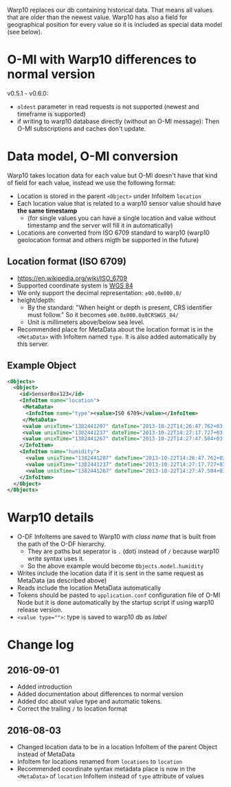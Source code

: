 
Warp10 replaces our db containing historical data. That means all values that are older than the newest value. Warp10 has also a field for geographical position for every value so it is included as special data model (see below).

O-MI with Warp10 differences to normal version
==============================================

v0.5.1 - v0.6.0:

* `oldest` parameter in read requests is not supported (newest and timeframe is supported)
* if writing to warp10 database directly (without an O-MI message): Then O-MI subscriptions and caches don't update.


Data model, O-MI conversion
===========================

Warp10 takes location data for each value but O-MI doesn't have that kind of field for each value, instead we use the following format:

* Location is stored in the parent `<Object>` under InfoItem `location`
* Each location value that is related to a warp10 sensor value should have __the same timestamp__
  * (for single values you can have a single location and value without timestamp and the server will fill it in automatically)
* Locations are converted from ISO 6709 standard to warp10 (warp10 geolocation format and others migth be supported in the future)

Location format (ISO 6709)
--------------------------

* https://en.wikipedia.org/wiki/ISO_6709
* Supported coordinate system is [WGS 84](https://en.wikipedia.org/wiki/World_Geodetic_System#WGS84)
* We only support the decimal representation: `±00.0±000.0/`
* height/depth:
  - By the standard: "When height or depth is present, CRS identifier must follow." So it becomes `±00.0±000.0±0CRSWGS_84/`
  - Unit is millimeters above/below sea level.
* Recommended place for MetaData about the location format is in the `<MetaData>` with InfoItem named `type`. It is also added automatically by this server.

Example Object
---------------

```xml
<Objects>
  <Object>
    <id>SensorBox123</id>
    <InfoItem name="location">
     <MetaData>
      <InfoItem name="type"><value>ISO 6709</value></InfoItem>
     </MetaData>
     <value unixTime="1382441207" dateTime="2013-10-22T14:26:47.762+03:00">+51.50198796764016+000.005952995270490646+12345CRSWGS_84/</value>
     <value unixTime="1382441237" dateTime="2013-10-22T14:27:17.727+03:00">+51.50198796764016+000.005952995270490646+42313CRSWGS_84/</value>
     <value unixTime="1382441267" dateTime="2013-10-22T14:27:47.504+03:00">+51.50198796764016+000.005952995270490646+12423CRSWGS_84/</value>
    </InfoItem>
    <InfoItem name="humidity">
      <value unixTime="1382441207" dateTime="2013-10-22T14:26:47.762+03:00" type="xs:double">79.16</value>
      <value unixTime="1382441237" dateTime="2013-10-22T14:27:17.727+03:00" type="xs:double">75.87</value>
      <value unixTime="1382441267" dateTime="2013-10-22T14:27:47.504+03:00" type="xs:double">73.55</value>
    </InfoItem>
  </Object>
</Objects>
```

Warp10 details
==============

* O-DF InfoItems are saved to Warp10 with *class name* that is built from the path of the O-DF hierarchy.
  - They are paths but seperator is `.` (dot) instead of `/` because warp10 write syntax uses it.
  - So the above example would become `Objects.model.humidity`
* Writes include the location data if it is sent in the same request as MetaData (as described above)
* Reads include the location MetaData automatically
* Tokens should be pasted to `application.conf` configuration file of O-MI Node but it is done automatically by the startup script if using warp10 release version.
* `<value type="">`: type is saved to warp10 db as *label*

Change log
==========

2016-09-01
----------

* Added introduction
* Added documentation about differences to normal version
* Added doc about value type and automatic tokens.
* Correct the trailing `/` to location format

2016-08-03
----------

* Changed location data to be in a location InfoItem of the parent Object instead of MetaData 
* InfoItem for locations renamed from `locations` to `location`
* Recommended coordinate syntax metadata place is now in the `<MetaData>` of `location` InfoItem instead of `type` attribute of values
